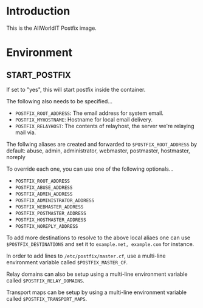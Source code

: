 # Introduction

This is the AllWorldIT Postfix image.

# Environment


## START_POSTFIX

If set to "yes", this will start postfix inside the container.

The following also needs to be specified...

* `POSTFIX_ROOT_ADDRESS`: The email address for system email.
* `POSTFIX_MYHOSTNAME`: Hostname for local email delivery.
* `POSTFIX_RELAYHOST`: The contents of relayhost, the server we're relaying mail via.

The follwing aliases are created and forwarded to `$POSTFIX_ROOT_ADDRESS` by default: abuse, admin, administrator, webmaster, postmaster, hostmaster, noreply

To override each one, you can use one of the following optionals...

* `POSTFIX_ROOT_ADDRESS`
* `POSTFIX_ABUSE_ADDRESS`
* `POSTFIX_ADMIN_ADDRESS`
* `POSTFIX_ADMINISTRATOR_ADDRESS`
* `POSTFIX_WEBMASTER_ADDRESS`
* `POSTFIX_POSTMASTER_ADDRESS`
* `POSTFIX_HOSTMASTER_ADDRESS`
* `POSTFIX_NOREPLY_ADDRESS`

To add more destinations to resolve to the above local aliaes one can use `$POSTFIX_DESTINATIONS` and set it to `example.net, example.com` for instance.

In order to add lines to `/etc/postfix/master.cf`, use a multi-line environment variable called `$POSTFIX_MASTER_CF`.

Relay domains can also be setup using a multi-line environment variable called `$POSTFIX_RELAY_DOMAINS`.

Transport maps can be setup by using a multi-line environment variable called `$POSTFIX_TRANSPORT_MAPS`.

